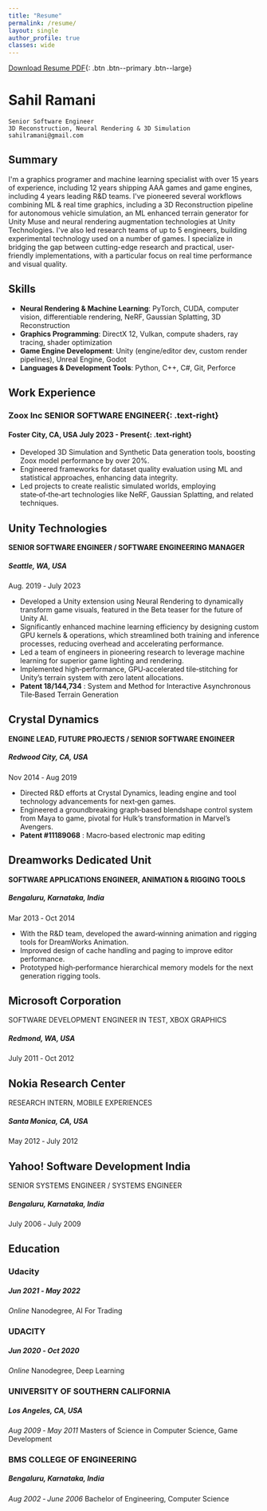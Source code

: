 ```yaml
---
title: "Resume"
permalink: /resume/
layout: single
author_profile: true
classes: wide
---
```


[Download Resume PDF](/assets/files/ramani_ml.pdf){: .btn .btn--primary .btn--large}

# Sahil Ramani

```
Senior Software Engineer
3D Reconstruction, Neural Rendering & 3D Simulation
sahilramani@gmail.com
```
## Summary

I'm a graphics programer and machine learning specialist with over 15 years of experience, including 12 years shipping AAA games and game engines, including 4 years leading R&D teams. I've pioneered several workflows combining ML & real time graphics, including a 3D Reconstruction pipeline for autonomous vehicle simulation, an ML enhanced terrain generator for Unity Muse and neural rendering augmentation technologies at Unity Technologies. I've also led research teams of up to 5 engineers, building experimental technology used on a number of games. I specialize in bridging the gap between cutting-edge research and practical, user-friendly implementations, with a particular focus on real time performance and visual quality.

## Skills

- **Neural Rendering & Machine Learning**: PyTorch, CUDA, computer vision, differentiable rendering, NeRF, Gaussian Splatting, 3D Reconstruction
- **Graphics Programming**: DirectX 12, Vulkan, compute shaders, ray tracing, shader optimization
- **Game Engine Development**: Unity (engine/editor dev, custom render pipelines), Unreal Engine, Godot
- **Languages & Development Tools**: Python, C++, C#, Git, Perforce

## Work Experience

### Zoox Inc **SENIOR SOFTWARE ENGINEER**{: .text-right}
#### Foster City, CA, USA <span>July 2023 - Present</span>{: .text-right}
- Developed 3D Simulation and Synthetic Data generation tools, boosting Zoox model performance by over 20%.
- Engineered frameworks for dataset quality evaluation using ML and statistical approaches, enhancing data integrity.
- Led projects to create realistic simulated worlds, employing state‑of‑the‑art technologies like NeRF, Gaussian Splatting, and related techniques.

## Unity Technologies 
**SENIOR SOFTWARE ENGINEER / SOFTWARE ENGINEERING MANAGER** 
##### Seattle, WA, USA
Aug. 2019 ‑ July 2023

- Developed a Unity extension using Neural Rendering to dynamically transform game visuals, featured in the Beta teaser for the future of Unity AI.
- Significantly enhanced machine learning efficiency by designing custom GPU kernels & operations, which streamlined both training and inference
processes, reducing overhead and accelerating performance.
- Led a team of engineers in pioneering research to leverage machine learning for superior game lighting and rendering.
- Implemented high‑performance, GPU‑accelerated tile‑stitching for Unity’s terrain system with zero latent allocations.
- **Patent 18/144,734** : System and Method for Interactive Asynchronous Tile‑Based Terrain Generation

## Crystal Dynamics 
**ENGINE LEAD, FUTURE PROJECTS / SENIOR SOFTWARE ENGINEER** 
##### Redwood City, CA, USA
Nov 2014 ‑ Aug 2019

- Directed R&D efforts at Crystal Dynamics, leading engine and tool technology advancements for next‑gen games.
- Engineered a groundbreaking graph‑based blendshape control system from Maya to game, pivotal for Hulk’s transformation in Marvel’s Avengers.
- **Patent #11189068** : Macro‑based electronic map editing

## Dreamworks Dedicated Unit 
**SOFTWARE APPLICATIONS ENGINEER, ANIMATION & RIGGING TOOLS** 
##### Bengaluru, Karnataka, India
Mar 2013 ‑ Oct 2014

- With the R&D team, developed the award‑winning animation and rigging tools for DreamWorks Animation.
- Improved design of cache handling and paging to improve editor performance.
- Prototyped high‑performance hierarchical memory models for the next generation rigging tools.

## Microsoft Corporation 
SOFTWARE DEVELOPMENT ENGINEER IN TEST, XBOX GRAPHICS 
##### Redmond, WA, USA
July 2011 ‑ Oct 2012

## Nokia Research Center 
RESEARCH INTERN, MOBILE EXPERIENCES 
##### Santa Monica, CA, USA
May 2012 ‑ July 2012

## Yahoo! Software Development India 
SENIOR SYSTEMS ENGINEER / SYSTEMS ENGINEER 
##### Bengaluru, Karnataka, India
July 2006 ‑ July 2009

## Education

### Udacity 
##### Jun 2021 ‑ May 2022
_Online_
Nanodegree, AI For Trading 

### UDACITY 
##### Jun 2020 ‑ Oct 2020
_Online_
Nanodegree, Deep Learning 

### UNIVERSITY OF SOUTHERN CALIFORNIA
##### Los Angeles, CA, USA
_Aug 2009 ‑ May 2011_
Masters of Science in Computer Science, Game Development  

### BMS COLLEGE OF ENGINEERING 
##### Bengaluru, Karnataka, India
_Aug 2002 ‑ June 2006_
Bachelor of Engineering, Computer Science 
